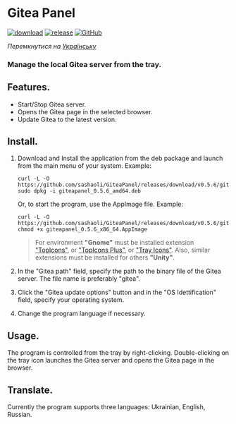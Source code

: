 # Gitea Panel

[![download](https://img.shields.io/github/downloads/sashaoli/GiteaPanel/total?style=plastic)](https://github.com/sashaoli/GiteaPanel/releases/latest) [![release](https://img.shields.io/github/v/release/sashaoli/Giteapanel?style=plastic)](https://github.com/sashaoli/GiteaPanel/releases/latest) [![GitHub](https://img.shields.io/github/license/sashaoli/GiteaPanel?style=plastic)](./LICENSE.md)

*Перемкнутися на [Українську](./README.md)*

### Manage the local Gitea server from the tray.

## Features.
- Start/Stop Gitea server.
- Opens the Gitea page in the selected browser.
- Update Gitea to the latest version.

## Install.
1.  Download and Install the application from the deb package and launch from the main menu of your system. Example:
    ```
    curl -L -O https://github.com/sashaoli/GiteaPanel/releases/download/v0.5.6/giteapanel_0.5.6_amd64.deb
    sudo dpkg -i giteapanel_0.5.6_amd64.deb
    ```
    Or, to start the program, use the AppImage file. Example:
    ```
    curl -L -O https://github.com/sashaoli/GiteaPanel/releases/download/v0.5.6/giteapanel_0.5.6_x86_64.AppImage
    chmod +x giteapanel_0.5.6_x86_64.AppImage
    ```

    > For environment **"Gnome"** must be installed extension ["TopIcons"](https://extensions.gnome.org/extension/495/topicons/), or ["TopIcons Plus"](https://extensions.gnome.org/extension/1031/topicons/), or ["Tray Icons"](https://extensions.gnome.org/extension/1503/tray-icons/). Also, similar extensions must be installed for others **"Unity"**.

2.  In the "Gitea path" field, specify the path to the binary file of the Gitea server. The file name is preferably "gitea".
3.  Click the "Gitea update options" button and in the "OS Idettification" field, specify your operating system.
4.  Change the program language if necessary.

## Usage.
The program is controlled from the tray by right-clicking. Double-clicking on the tray icon launches the Gitea server and opens the Gitea page in the browser.

## Translate.
Currently the program supports three languages: Ukrainian, English, Russian.
